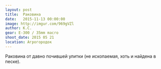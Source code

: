 ```yaml
---
layout: post
title:  Раковина
date:   2015-11-13 00:00:00
image: http://imgur.com/969gVZl
author: К.С.
gear: E-300 / 35mm macro
shoot_date: 2015 05 21
location: Агрогородок
---
```


Раковина от давно почившей улитки (не ископаемая, хоть и найдена в песке).
